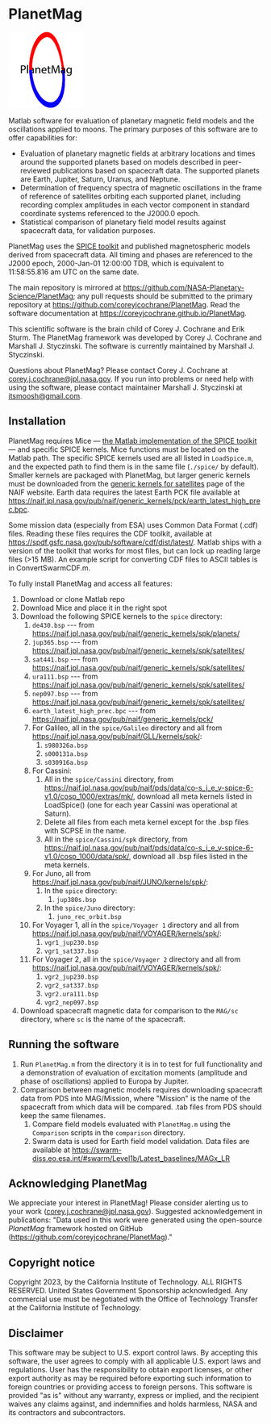 # PlanetMag
![PlanetMag logo](misc/PlanetMag_logoDocs.png)

Matlab software for evaluation of planetary magnetic field models and the oscillations applied to moons. The primary purposes of this software are to offer capabilities for:
* Evaluation of planetary magnetic fields at arbitrary locations and times around the supported planets based on models described in peer-reviewed publications based on spacecraft data. The supported planets are Earth, Jupiter, Saturn, Uranus, and Neptune.
* Determination of frequency spectra of magnetic oscillations in the frame of reference of satellites orbiting each supported planet, including recording complex amplitudes in each vector component in standard coordinate systems referenced to the J2000.0 epoch.
* Statistical comparison of planetary field model results against spacecraft data, for validation purposes.

PlanetMag uses the [SPICE toolkit](https://naif.jpl.nasa.gov/naif/toolkit.html) and published magnetospheric models derived from spacecraft data. All timing and phases are referenced to the J2000 epoch, 2000-Jan-01 12:00:00 TDB, which is equivalent to 11:58:55.816 am UTC on the same date.

The main repository is mirrored at <https://github.com/NASA-Planetary-Science/PlanetMag>; any pull requests should be submitted to the primary repository at <https://github.com/coreyjcochrane/PlanetMag>. Read the software documentation at <https://coreyjcochrane.github.io/PlanetMag>.

This scientific software is the brain child of Corey J. Cochrane and Erik Sturm. The PlanetMag framework was developed by Corey J. Cochrane and Marshall J. Styczinski. The software is currently maintained by Marshall J. Styczinski.

Questions about PlanetMag? Please contact Corey J. Cochrane at corey.j.cochrane@jpl.nasa.gov. If you run into problems or need help with using the software, please contact maintainer Marshall J. Styczinski at itsmoosh@gmail.com.

## Installation
PlanetMag requires Mice — [the Matlab implementation of the SPICE toolkit](https://naif.jpl.nasa.gov/naif/toolkit_MATLAB.html) — and specific SPICE kernels. Mice functions must be located on the Matlab path. The specific SPICE kernels used are all listed in `LoadSpice.m`, and the expected path to find them is in the same file (`./spice/` by default). Smaller kernels are packaged with PlanetMag, but larger generic kernels must be downloaded from the [generic kernels for satellites](https://naif.jpl.nasa.gov/pub/naif/generic_kernels/spk/satellites/) page of the NAIF website. Earth data requires the latest Earth PCK file available at <https://naif.jpl.nasa.gov/pub/naif/generic_kernels/pck/earth_latest_high_prec.bpc>.

Some mission data (especially from ESA) uses Common Data Format (.cdf) files. Reading these files requires the CDF toolkit, available at <https://spdf.gsfc.nasa.gov/pub/software/cdf/dist/latest/>. Matlab ships with a version of the toolkit that works for most files, but can lock up reading large files (>15 MB). An example script for converting CDF files to ASCII tables is in ConvertSwarmCDF.m.

To fully install PlanetMag and access all features:
1. Download or clone Matlab repo
1. Download Mice and place it in the right spot
1. Download the following SPICE kernels to the `spice` directory:
   1. `de430.bsp` --- from <https://naif.jpl.nasa.gov/pub/naif/generic_kernels/spk/planets/>
   1. `jup365.bsp` --- from <https://naif.jpl.nasa.gov/pub/naif/generic_kernels/spk/satellites/>
   1. `sat441.bsp` --- from <https://naif.jpl.nasa.gov/pub/naif/generic_kernels/spk/satellites/>
   1. `ura111.bsp` --- from <https://naif.jpl.nasa.gov/pub/naif/generic_kernels/spk/satellites/>
   1. `nep097.bsp` --- from <https://naif.jpl.nasa.gov/pub/naif/generic_kernels/spk/satellites/>
   1. `earth_latest_high_prec.bpc` --- from <https://naif.jpl.nasa.gov/pub/naif/generic_kernels/pck/>
   1. For Galileo, all in the `spice/Galileo` directory and all from <https://naif.jpl.nasa.gov/pub/naif/GLL/kernels/spk/>:
         1. `s980326a.bsp`
         1. `s000131a.bsp`
         1. `s030916a.bsp`
   1. For Cassini:
      1. All in the `spice/Cassini` directory, from <https://naif.jpl.nasa.gov/pub/naif/pds/data/co-s_j_e_v-spice-6-v1.0/cosp_1000/extras/mk/>, download all meta kernels listed in LoadSpice() (one for each year Cassini was operational at Saturn).
      1. Delete all files from each meta kernel except for the .bsp files with SCPSE in the name. 
      1. All in the `spice/Cassini/spk` directory, from <https://naif.jpl.nasa.gov/pub/naif/pds/data/co-s_j_e_v-spice-6-v1.0/cosp_1000/data/spk/>, download all .bsp files listed in the meta kernels.
   1. For Juno, all from <https://naif.jpl.nasa.gov/pub/naif/JUNO/kernels/spk/>:
         1. In the `spice` directory:
            1.  `jup380s.bsp`
         1. In the `spice/Juno` directory:
            1.  `juno_rec_orbit.bsp`
   1. For Voyager 1, all in the `spice/Voyager 1` directory and all from <https://naif.jpl.nasa.gov/pub/naif/VOYAGER/kernels/spk/>:
         1. `vgr1_jup230.bsp`
         1. `vgr1_sat337.bsp`
   1. For Voyager 2, all in the `spice/Voyager 2` directory and all from <https://naif.jpl.nasa.gov/pub/naif/VOYAGER/kernels/spk/>:
         1. `vgr2_jup230.bsp`
         1. `vgr2_sat337.bsp`
         1. `vgr2.ura111.bsp`
         1. `vgr2_nep097.bsp`
1. Download spacecraft magnetic data for comparison to the `MAG/sc` directory, where `sc` is the name of the spacecraft.

## Running the software
1. Run `PlanetMag.m` from the directory it is in to test for full functionality and a demonstration of evaluation of excitation moments (amplitude and phase of oscillations) applied to Europa by Jupiter.
1. Comparison between magnetic models requires downloading spacecraft data from PDS into MAG/Mission, where "Mission" is the name of the spacecraft from which data will be compared. .tab files from PDS should keep the same filenames. 
    1. Compare field models evaluated with `PlanetMag.m` using the `Comparison` scripts in the `comparison` directory.
    1. Swarm data is used for Earth field model validation. Data files are available at <https://swarm-diss.eo.esa.int/#swarm/Level1b/Latest_baselines/MAGx_LR>

## Acknowledging PlanetMag
We appreciate your interest in PlanetMag! Please consider alerting us to your work (corey.j.cochrane@jpl.nasa.gov). Suggested acknowledgement in publications: "Data used in this work were generated using the open-source _PlanetMag_ framework hosted on GitHub (<https://github.com/coreyjcochrane/PlanetMag>)."

## Copyright notice
Copyright 2023, by the California Institute of Technology. ALL RIGHTS RESERVED. United States Government Sponsorship acknowledged. Any commercial use must be negotiated with the Office of Technology Transfer at the California Institute of Technology.

## Disclaimer
This software may be subject to U.S. export control laws. By accepting this software, the user agrees to comply with all applicable U.S. export laws and regulations. User has the responsibility to obtain export licenses, or other export authority as may be required before exporting such information to foreign countries or providing access to foreign persons. This software is provided "as is" without any warranty, express or implied, and the recipient waives any claims against, and indemnifies and holds harmless, NASA and its contractors and subcontractors.

